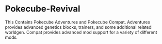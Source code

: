 # Pokecube-Revival
This Contains Pokecube Adventures and Pokecube Compat.  Adventures provides advanced genetics blocks, trainers, and some additional related worldgen.  Compat provides advanced mod support for a variety of different mods.
